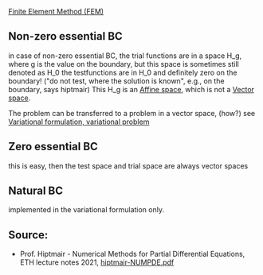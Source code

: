 
[Finite Element Method (FEM)](Finite%20Element%20Method%20(FEM).md)


## Non-zero essential BC
in case of non-zero essential BC, the trial functions are in a space H_g, where g is the value on the boundary, but this space is sometimes still denoted as H_0
the testfunctions are in H_0 and definitely zero on the boundary! ("do not test, where the solution is known", e.g., on the boundary, says hiptmair)
This H_g is an [Affine space](Affine%20space.md), which is not a [Vector space](Vector%20space.md).

The problem can be transferred to a problem in a vector space, (how?)
see [Variational formulation, variational problem](Variational%20formulation,%20variational%20problem.md)


## Zero essential BC
this is easy, then the test space and trial space are always vector spaces


## Natural BC
implemented in the variational formulation only.



## Source:
- Prof. Hiptmair - Numerical Methods for Partial Differential Equations, ETH lecture notes 2021, [hiptmair-NUMPDE.pdf](hiptmair-NUMPDE.pdf)
